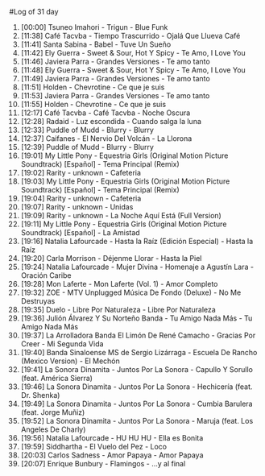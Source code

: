 #Log of 31 day

1. [00:00] Tsuneo Imahori - Trigun - Blue Funk
1. [11:38] Café Tacvba - Tiempo Trascurrido - Ojalá Que Llueva Café
1. [11:41] Santa Sabina - Babel - Tuve Un Sueño
1. [11:42] Ely Guerra - Sweet & Sour, Hot Y Spicy - Te Amo, I Love You
1. [11:46] Javiera Parra - Grandes Versiones - Te amo tanto
1. [11:48] Ely Guerra - Sweet & Sour, Hot Y Spicy - Te Amo, I Love You
1. [11:49] Javiera Parra - Grandes Versiones - Te amo tanto
1. [11:51] Holden - Chevrotine - Ce que je suis
1. [11:53] Javiera Parra - Grandes Versiones - Te amo tanto
1. [11:55] Holden - Chevrotine - Ce que je suis
1. [12:17] Café Tacvba - Café Tacvba - Noche Oscura
1. [12:28] Radaid - Luz escondida - Cuando salga la luna
1. [12:33] Puddle of Mudd - Blurry - Blurry
1. [12:37] Caifanes - El Nervio Del Volcán - La Llorona
1. [12:39] Puddle of Mudd - Blurry - Blurry
1. [19:01] My Little Pony - Equestria Girls (Original Motion Picture Soundtrack) [Español] - Tema Principal (Remix)
1. [19:02] Rarity - unknown - Cafeteria
1. [19:03] My Little Pony - Equestria Girls (Original Motion Picture Soundtrack) [Español] - Tema Principal (Remix)
1. [19:04] Rarity - unknown - Cafeteria
1. [19:07] Rarity - unknown - Unidas
1. [19:09] Rarity - unknown - La Noche Aquí Está (Full Version)
1. [19:11] My Little Pony - Equestria Girls (Original Motion Picture Soundtrack) [Español] - La Amistad
1. [19:16] Natalia Lafourcade - Hasta la Raíz (Edición Especial) - Hasta la Raíz
1. [19:20] Carla Morrison - Déjenme Llorar - Hasta la Piel
1. [19:24] Natalia Lafourcade - Mujer Divina - Homenaje a Agustín Lara - Oración Caribe
1. [19:28] Mon Laferte - Mon Laferte (Vol. 1) - Amor Completo
1. [19:32] ZOE - MTV Unplugged Música De Fondo (Deluxe) - No Me Destruyas
1. [19:35] Duelo - Libre Por Naturaleza - Libre Por Naturaleza
1. [19:36] Julión Álvarez Y Su Norteño Banda - Tu Amigo Nada Más - Tu Amigo Nada Más
1. [19:37] La Arrolladora Banda El Limón De René Camacho - Gracias Por Creer - Mi Segunda Vida
1. [19:40] Banda Sinaloense MS de Sergio Lizárraga - Escuela De Rancho (Mexico Version) - El Mechón
1. [19:41] La Sonora Dinamita - Juntos Por La Sonora - Capullo Y Sorullo (feat. América Sierra)
1. [19:46] La Sonora Dinamita - Juntos Por La Sonora - Hechicería (feat. Dr. Shenka)
1. [19:49] La Sonora Dinamita - Juntos Por La Sonora - Cumbia Barulera (feat. Jorge Muñiz)
1. [19:52] La Sonora Dinamita - Juntos Por La Sonora - Maruja (feat. Los Angeles De Charly)
1. [19:56] Natalia Lafourcade - HU HU HU - Ella es Bonita
1. [19:59] Siddhartha - El Vuelo del Pez - Loco
1. [20:03] Carlos Sadness - Amor Papaya - Amor Papaya
1. [20:07] Enrique Bunbury - Flamingos - ...y al final
